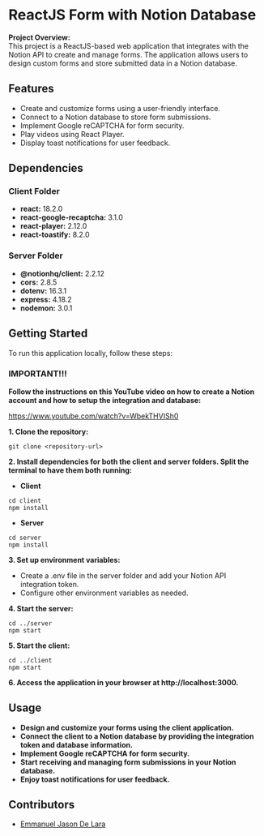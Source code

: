 # ReactJS Form with Notion Database

**Project Overview:**  
This project is a ReactJS-based web application that integrates with the Notion API to create and manage forms. The application allows users to design custom forms and store submitted data in a Notion database.

## Features

- Create and customize forms using a user-friendly interface.
- Connect to a Notion database to store form submissions.
- Implement Google reCAPTCHA for form security.
- Play videos using React Player.
- Display toast notifications for user feedback.

## Dependencies

### Client Folder

- **react:** 18.2.0
- **react-google-recaptcha:** 3.1.0
- **react-player:** 2.12.0
- **react-toastify:** 8.2.0

### Server Folder

- **@notionhq/client:** 2.2.12
- **cors:** 2.8.5
- **dotenv:** 16.3.1
- **express:** 4.18.2
- **nodemon:** 3.0.1

## Getting Started

To run this application locally, follow these steps:

### IMPORTANT!!!

**Follow the instructions on this YouTube video on how to create a Notion account and how to setup the integration and database:**

<u>https://www.youtube.com/watch?v=WbekTHVISh0</u>

**1. Clone the repository:**

```
git clone <repository-url>
```

**2. Install dependencies for both the client and server folders. Split the terminal to have them both running:**

- **Client**

```
cd client
npm install

```

- **Server**

```
cd server
npm install

```

**3. Set up environment variables:**

- Create a .env file in the server folder and add your Notion API integration token.
- Configure other environment variables as needed.

**4. Start the server:**

```
cd ../server
npm start

```

**5. Start the client:**

```
cd ../client
npm start

```

**6. Access the application in your browser at http://localhost:3000.**

## Usage

- **Design and customize your forms using the client application.**
- **Connect the client to a Notion database by providing the integration token and database information.**
- **Implement Google reCAPTCHA for form security.**
- **Start receiving and managing form submissions in your Notion database.**
- **Enjoy toast notifications for user feedback.**

## Contributors

- <u>Emmanuel Jason De Lara</u>
